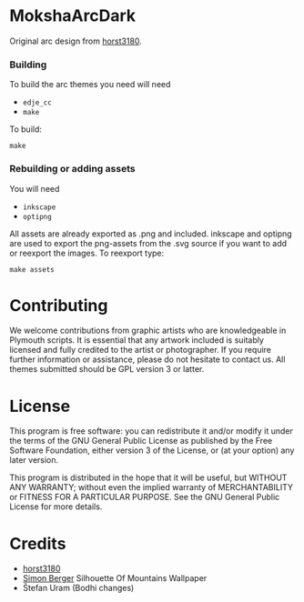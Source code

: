 # MokshaArcDark

Original arc design from [horst3180](https://github.com/horst3180/arc-theme).

### Building

To build the arc themes you need will need
* `edje_cc`
* `make`

To build:

`make`

### Rebuilding or adding assets

You will need
* `inkscape`
* `optipng`

All assets are already exported as .png and included. inkscape and optipng are used to export the png-assets from the .svg source if you want to add or reexport the images. To reexport type:

`make assets`

# Contributing

We welcome contributions from graphic artists who are knowledgeable in Plymouth scripts. It is essential that any artwork included is suitably licensed and fully credited to the artist or photographer. If you require further information or assistance, please do not hesitate to contact us. All themes submitted should be GPL version 3 or latter.

# License

This program is free software: you can redistribute it and/or modify it under the terms of the GNU General Public License as published by the Free Software Foundation, either version 3 of the License, or (at your option) any later version.

This program is distributed in the hope that it will be useful, but WITHOUT ANY WARRANTY; without even the implied warranty of MERCHANTABILITY or FITNESS FOR A PARTICULAR PURPOSE. See the GNU General Public License for more details.

# Credits

* [horst3180](https://github.com/horst3180/arc-theme)
* [Simon Berger](https://www.pexels.com/@8moments/)  Silhouette Of Mountains Wallpaper
* Štefan Uram (Bodhi changes)
